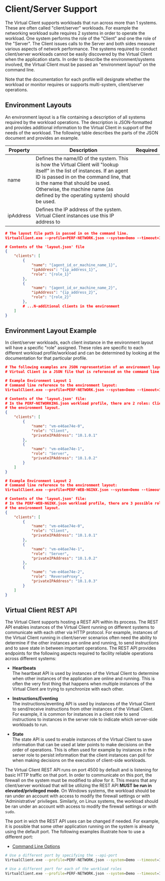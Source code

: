 # Client/Server Support
The Virtual Client supports workloads that run across more than 1 systems. These are often called "client/server" workloads. For example the networking
workload suite requires 2 systems in order to operate the workload. One system performs the role of the "Client" and one the role of the "Server". The Client
issues calls to the Server and both sides measure various aspects of network performance. The systems required to conduct client/server workloads cannot be easily 
discovered by the Virtual Client when the application starts. In order to describe the environment/systems involved, the Virtual Client must be passed an 
"environment layout" on the command line.

Note that the documentation for each profile will designate whether the workload or monitor requires or supports multi-system, client/server operations.

## Environment Layouts
 An environment layout is a file containing a description of all systems required by the workload operations. The description is JSON-formatted and provides additional
information to the Virtual Client in support of the needs of the workload. The following table describes the parts of the JSON document and provides an example.

| Property         | Description | Required |
|------------------|-------------|----------|
| name             | Defines the name/ID of the system. This is how the Virtual Client will "lookup itself" in the list of instances. If an agent ID is passed in on the command line, that is the name that should be used. Otherwise, the machine name (as defined by the operating system) should be used. |
| ipAddress        | Defines the IP address of the system. Virtual Client instances use this IP address to |

``` json
# The layout file path is passed in on the command line.
VirtualClient.exe --profile=PERF-NETWORK.json --system=Demo --timeout=180 --layout="C:\users\any\vc\layout.json" --packages="{BlobStoreConnectionString|SAS URI}"

# Contents of the 'layout.json' file
{
    "clients": [
        {
            "name": "{agent_id_or_machine_name_1}",
            "ipAddress": "{ip_address_1}",
            "role": "{role_1}"
        },
        {
            "name": "{agent_id_or_machine_name_2}",
            "ipAddress": "{ip_address_2}",
            "role": "{role_2}"
        },
        # ...N-additional clients in the environment
    ]
}
```

## Environment Layout Example
In client/server workloads, each client instance in the environment layout will have a specific "role" assigned. These roles are specific to each different
workload profile/workload and can be determined by looking at the documentation for that particular profile.

``` json
# The following examples are JSON representation of an environment layout. Environment layouts are supplied to the 
# Virtual Client in a JSON file that is referenced on the command line.

# Example Environment Layout 1
# Command line reference to the environment layout:
VirtualClient.exe --profile=PERF-NETWORK.json --system=Demo --timeout=1440 --layoutPath="C:\any\path\to\layout.json" --packages="{BlobStoreConnectionString|SAS URI}"

# Contents of the 'layout.json' file:
# In the PERF-NETWORKING.json workload profile, there are 2 roles: Client and Server. They must be named exactly that in
# the environment layout.
{
    "clients": [
        {
            "name": "vm-e46ae74e-0",
            "role": "Client",
            "privateIPAddress": "10.1.0.1"
        },
        {
            "name": "vm-e46ae74e-1",
            "role": "Server",
            "privateIPAddress": "10.1.0.2"
        }
    ]
}

# Example Environment Layout 2
# Command line reference to the environment layout:
VirtualClient.exe --profile=PERF-WEB-NGINX.json --system=Demo --timeout=1440 --layoutPath="C:\any\path\to\layout.json" --packages="{BlobStoreConnectionString|SAS URI}"

# Contents of the 'layout.json' file:
# In the PERF-WEB-NGINX.json workload profile, there are 3 possible roles: Client, Server and ReverseProxy. They must be named exactly that in
# the environment layout.
{
    "clients": [
        {
            "name": "vm-e46ae74e-0",
            "role": "Client",
            "privateIPAddress": "10.1.0.1"
        },
        {
            "name": "vm-e46ae74e-1",
            "role": "Server",
            "privateIPAddress": "10.1.0.2"
        },
        {
            "name": "vm-e46ae74e-2",
            "role": "ReverseProxy",
            "privateIPAddress": "10.1.0.3"
        }
    ]
}
```

## Virtual Client REST API
The Virtual Client supports hosting a REST API within its process. The REST API enables instances of the Virtual Client running on different systems to communicate
with each other via HTTP protocol. For example, instances of the Virtual Client running in client/server scenarios often need the ability to determine if the other
instances are online and running, to send instructions and to save state in between important operations. The REST API provides endpoints for the following aspects 
required to facility reliable operations across different systems:

* **Heartbeats**  
  The heartbeat API is used by instances of the Virtual Client to determine when other instances of the application are online and running. This is often the very
  first thing that happens when multiple instances of the Virtual Client are trying to synchronize with each other.

* **Instructions/Eventing**  
  The instructions/eventing API is used by instances of the Virtual Client to send/receive instructions from other instances of the Virtual Client. For example, it
  is common for instances in a client role to send instructions to instances in the server role to indicate which server-side workloads to run.

* **State**  
  The state API is used to enable instances of the Virtual Client to save information that can be used at later points to make decisions on the order of operations.
  This is often used for example by instances in the server role to persist information that the client instances can poll for when making decisions on the execution
  of client-side workloads.

The Virtual Client REST API runs on port 4500 by default and is listening for basic HTTP traffic on that port. In order to communicate on this port, the firewall on
the system must be modified to allow for it. This means that any client/server workload that will be utilizing the REST API **MUST be run in elevated/privileged mode**.
On Windows systems, the workload should be ran under an account with access to modify the firewall settings or with 'Administrative' privileges. Similarly, on Linux systems, 
the workload should be ran under an account with access to modify the firewall settings or with `sudo`.

The port in wich the REST API uses can be changed if needed. For example, it is possible that some other application running on the system is already using the default
port. The following examples illustrate how to use a different port:

* [Command Line Options](./0010-command-line.md)

``` bash
# Use a different port by specifying the --api-port
VirtualClient.exe --profile=PERF-NETWORK.json --system=Demo --timeout=1440 --api-port=4501 --layoutPath="C:\any\path\to\layout.json" --packages="{BlobStoreConnectionString|SAS URI}"

# Use a different port for each of the workload roles
VirtualClient.exe --profile=PERF-NETWORK.json --system=Demo --timeout=1440 --api-port=4501/Client,4502/Server --layoutPath="C:\any\path\to\layout.json" --packages="{BlobStoreConnectionString|SAS URI}"
```
